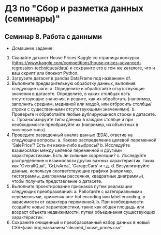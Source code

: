 # ДЗ по "Сбор и разметка данных (семинары)"

## Семинар 8. Работа с данными
* Домашнее задание: 
1.	Скачайте датасет House Prices Kaggle со страницы конкурса 
(https://www.kaggle.com/competitions/house-prices-advanced-regression-techniques/data) и сохраните его в том же 
каталоге, что и ваш скрипт или блокнот Python.
2.	Загрузите датасет в pandas DataFrame под названием df.
3.	Выполните предварительную обработку данных, выполнив следующие шаги: a. Определите и обработайте отсутствующие 
значения в датасете. Определите, в каких столбцах есть отсутствующие значения, и решите, как их обработать 
(например, заполнить средним, медианой или модой, или отбросить столбцы/строки с существенными отсутствующими 
значениями). b. Проверьте и обработайте любые дублирующиеся строки в датасете. c. Проанализируйте типы данных в 
каждом столбце и при необходимости преобразуйте их (например, из объектных в числовые типы).
4.	Проведите разведочный анализ данных (EDA), ответив на следующие вопросы: a. Каково распределение целевой 
переменной 'SalePrice'? Есть ли какие-либо выбросы? b. Исследуйте взаимосвязи между целевой переменной и другими 
характеристиками. Есть ли сильные корреляции? c. Исследуйте распределение и взаимосвязи других важных характеристик, 
таких как 'OverallQual', 'GrLivArea', 'GarageCars' и т.д. d. Визуализируйте данные, используя соответствующие 
графики (например, гистограммы, диаграммы рассеяния, квадратные диаграммы), чтобы получить представление о датасете.
5.	Выполните проектирование признаков путем реализации следующих преобразований: a. Работайте с категориальными 
переменными, применяя one-hot encoding или label encoding, в зависимости от характера переменной. b. При необходимости 
создайте новые характеристики, такие как общая площадь или возраст объекта недвижимости, путем объединения 
существующих характеристик.
6.	Сохраните очищенный и преобразованный набор данных в новый CSV-файл под названием 'cleaned_house_prices.csv'



